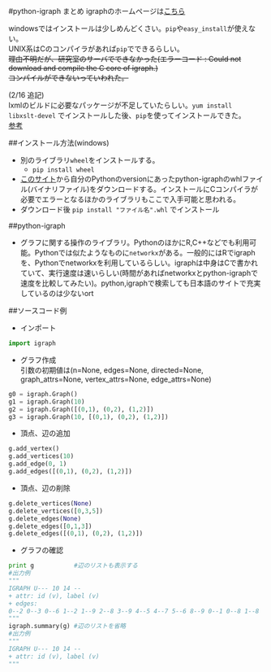#python-igraph まとめ
igraphのホームページは[こちら](http://igraph.org/ "igraph")

windowsではインストールは少しめんどくさい。`pip`や`easy_install`が使えない。  
UNIX系はCのコンパイラがあれば`pip`でできるらしい。  
~~理由不明だが、研究室のサーバでできなかった(エラーコード : Could not download and compile the C core of igraph.)  
コンパイルができないっていわれた。~~

(2/16 追記)  
lxmlのビルドに必要なパッケージが不足していたらしい。`yum install libxslt-devel` でインストールした後、`pip`を使ってインストールできた。  
[参考](https://teratail.com/questions/4839 "【Python】pip install が出来ない件について！")


##インストール方法(windows)
* 別のライブラリ`wheel`をインストールする。
  * `pip install wheel` 
* [このサイト](http://www.lfd.uci.edu/~gohlke/pythonlibs/)から自分のPythonのversionにあったpython-igraphのwhlファイル(バイナリファイル)をダウンロードする。インストールにCコンパイラが必要でエラーとなるほかのライブラリもここで入手可能と思われる。
* ダウンロード後  `pip install "ファイル名".whl` でインストール

##python-igraph
* グラフに関する操作のライブラリ。PythonのほかにR,C++などでも利用可能。Pythonでは似たようなものに`networkx`がある。一般的にはRでigraphを、Pythonでnetworkxを利用しているらしい。igraphは中身はCで書かれていて、実行速度は速いらしい(時間があればnetworkxとpython-igraphで速度を比較してみたい)。python,igraphで検索しても日本語のサイトで充実しているのは少ないort  

##ソースコード例
* インポート
```py
import igraph
```

* グラフ作成  
引数の初期値は(n=None, edges=None, directed=None, graph_attrs=None, vertex_attrs=None, edge_attrs=None)  
```py
g0 = igraph.Graph()
g1 = igraph.Graph(10)
g2 = igraph.Graph([(0,1), (0,2), (1,2)])
g3 = igraph.Graph(10, [(0,1), (0,2), (1,2)])
```   

* 頂点、辺の追加  
```py
g.add_vertex()
g.add_vertices(10)
g.add_edge(0, 1)
g.add_edges([(0,1), (0,2), (1,2)])
```

* 頂点、辺の削除  
```py
g.delete_vertices(None)
g.delete_vertices([0,3,5])
g.delete_edges(None)
g.delete_edges([0,1,3])
g.delete_edges([(0,1), (0,2), (1,2)])
```

* グラフの確認  
```py
print g           #辺のリストも表示する
#出力例
"""
IGRAPH U--- 10 14 --
+ attr: id (v), label (v)
+ edges:
0--2 0--3 0--6 1--2 1--9 2--8 3--9 4--5 4--7 5--6 8--9 0--1 0--8 1--8
"""
igraph.summary(g) #辺のリストを省略
#出力例
"""
IGRAPH U--- 10 14 -- 
+ attr: id (v), label (v)
"""
```
